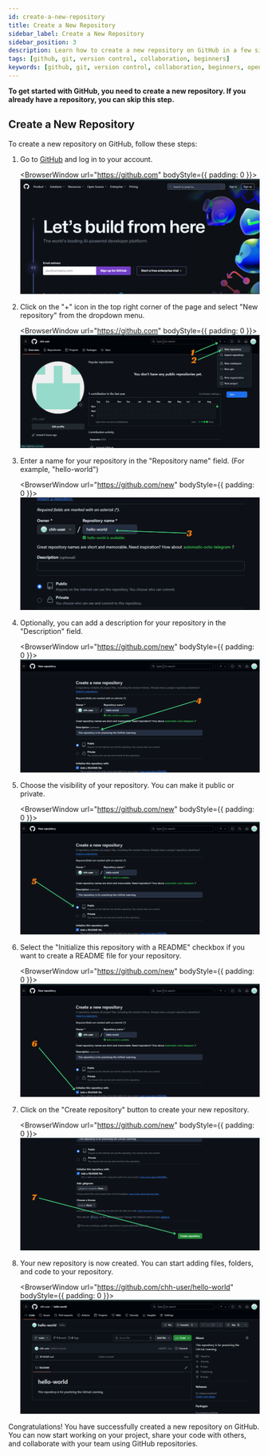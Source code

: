 ```yaml
---
id: create-a-new-repository
title: Create a New Repository
sidebar_label: Create a New Repository
sidebar_position: 3
description: Learn how to create a new repository on GitHub in a few simple steps. Start a new project, share your code with others, and collaborate with your team using GitHub repositories.
tags: [github, git, version control, collaboration, beginners]
keywords: [github, git, version control, collaboration, beginners, open source, repository, create, new, project]
---
```


**To get started with GitHub, you need to create a new repository. If you already have a repository, you can skip this step.**

## Create a New Repository

To create a new repository on GitHub, follow these steps:

1. Go to [GitHub](http://github.com/) and log in to your account.

    <BrowserWindow url="https://github.com" bodyStyle={{ padding: 0 }}>
      ![GitHub Login](img-1.png)
    </BrowserWindow>

2. Click on the "+" icon in the top right corner of the page and select "New repository" from the dropdown menu.

    <BrowserWindow url="https://github.com" bodyStyle={{ padding: 0 }}>
      ![New Repository](img-5.png)
    </BrowserWindow>

3. Enter a name for your repository in the "Repository name" field. (For example, "hello-world")

    <BrowserWindow url="https://github.com/new" bodyStyle={{ padding: 0 }}>
      ![Repository Name](img-6.png)
    </BrowserWindow>

4. Optionally, you can add a description for your repository in the "Description" field.

    <BrowserWindow url="https://github.com/new" bodyStyle={{ padding: 0 }}>
      ![Repository Description](img-7.png)
    </BrowserWindow>

5. Choose the visibility of your repository. You can make it public or private.

    <BrowserWindow url="https://github.com/new" bodyStyle={{ padding: 0 }}>
      ![Repository Visibility](img-8.png)
    </BrowserWindow>

6. Select the "Initialize this repository with a README" checkbox if you want to create a README file for your repository.

    <BrowserWindow url="https://github.com/new" bodyStyle={{ padding: 0 }}>
      ![Initialize Repository](img-9.png)
    </BrowserWindow>

7. Click on the "Create repository" button to create your new repository.
    
    <BrowserWindow url="https://github.com/new" bodyStyle={{ padding: 0 }}>
      ![Create Repository](img-10.png)
    </BrowserWindow>

8. Your new repository is now created. You can start adding files, folders, and code to your repository.

    <BrowserWindow url="https://github.com/chh-user/hello-world" bodyStyle={{ padding: 0 }}>
      ![Repository Created](img-11.png)
    </BrowserWindow>

Congratulations! You have successfully created a new repository on GitHub. You can now start working on your project, share your code with others, and collaborate with your team using GitHub repositories.